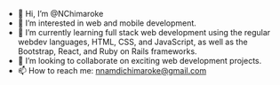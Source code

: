 - 👋 Hi, I’m @NChimaroke
- 👀 I’m interested in web and mobile development.
- 🌱 I’m currently learning full stack web development using the regular webdev languages, HTML, CSS, and JavaScript, as well as the Bootstrap, React, and Ruby on Rails frameworks.
- 💞️ I’m looking to collaborate on exciting web development projects.
- 📫 How to reach me: nnamdichimaroke@gmail.com

<!---
NChimaroke/NChimaroke is a ✨ special ✨ repository because its `README.md` (this file) appears on your GitHub profile.
You can click the Preview link to take a look at your changes.
--->
